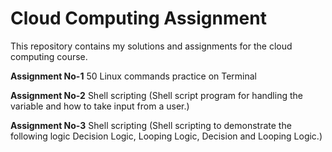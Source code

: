 # Cloud Computing Assignment

This repository contains my solutions and assignments for the cloud computing course.


**Assignment No-1** 50 Linux commands practice on Terminal

**Assignment No-2** Shell scripting (Shell script program for handling the variable and how to take input from a user.)

**Assignment No-3** Shell scripting (Shell scripting to demonstrate the following logic Decision Logic, Looping Logic, Decision and Looping Logic.)

